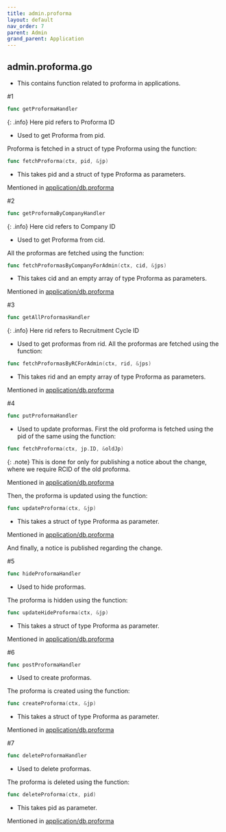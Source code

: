 ```yaml
---
title: admin.proforma
layout: default
nav_order: 7
parent: Admin
grand_parent: Application
---
```

## admin.proforma.go
* This contains function related to proforma in applications.

#1
```go
func getProformaHandler
```
{: .info}
Here pid refers to Proforma ID

* Used to get Proforma from pid.

Proforma is fetched in a struct of type Proforma using the function:
```go
func fetchProforma(ctx, pid, &jp)
```
* This takes pid and a struct of type Proforma as parameters.

Mentioned in [application/db.proforma]()

#2
```go
func getProformaByCompanyHandler
```
{: .info}
Here cid refers to Company ID

* Used to get Proforma from cid.

All the proformas are fetched using the function:
```go
func fetchProformasByCompanyForAdmin(ctx, cid, &jps)
```
* This takes cid and an empty array of type Proforma as parameters.

Mentioned in [application/db.proforma]()

#3
```go
func getAllProformasHandler
```
{: .info}
Here rid refers to Recruitment Cycle ID

* Used to get proformas from rid.
All the proformas are fetched using the function:
```go
func fetchProformasByRCForAdmin(ctx, rid, &jps)
```
* This takes rid and an empty array of type Proforma as parameters.

Mentioned in [application/db.proforma]()

#4
```go
func putProformaHandler
```

* Used to update proformas.
First the old proforma is fetched using the pid of the same using the function:
```go
func fetchProforma(ctx, jp.ID, &oldJp)
```
{: .note}
This is done for only for publishing a notice about the change, where we require RCID of the old proforma.

Mentioned in [application/db.proforma]()

Then, the proforma is updated using the function:
```go
func updateProforma(ctx, &jp)
```
* This takes a struct of type Proforma as parameter.

Mentioned in [application/db.proforma]()

And finally, a notice is published regarding the change.

#5
```go
func hideProformaHandler
```

* Used to hide proformas.

The proforma is hidden using the function: 
```go
func updateHideProforma(ctx, &jp)
```
* This takes a struct of type Proforma as parameter.

Mentioned in [application/db.proforma]()

#6
```go
func postProformaHandler
```

* Used to create proformas.

The proforma is created using the function: 
```go
func createProforma(ctx, &jp)
```
* This takes a struct of type Proforma as parameter.

Mentioned in [application/db.proforma]()

#7
```go
func deleteProformaHandler
```

* Used to delete proformas.

The proforma is deleted using the function: 
```go
func deleteProforma(ctx, pid)
```
* This takes pid as parameter.

Mentioned in [application/db.proforma]()


